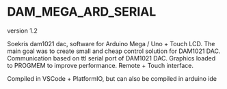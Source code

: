 # DAM_MEGA_ARD_SERIAL

version 1.2

Soekris dam1021 dac, software for Arduino Mega / Uno + Touch LCD.
The main goal was to create small and cheap control solution for DAM1021 DAC.
Communication based on ttl serial port of DAM1021 DAC. 
Graphics loaded to PROGMEM to improve performance.
Remote + Touch interface.

Compiled in VSCode + PlatformIO, but can also be compiled in arduino ide
 

